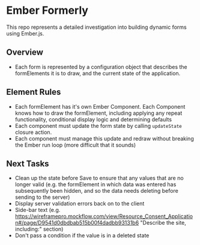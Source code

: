 # Ember Formerly

This repo represents a detailed investigation into building dynamic forms using Ember.js.

## Overview
* Each form is represented by a configuration object that describes the formElements it is to draw, and the current state
of the application.

## Element Rules
* Each formElement has it's own Ember Component.  Each Component knows how to draw the formElement, including applying any
repeat functionality, conditional display logic and determining defaults
* Each component must update the form state by calling `updateState` closure action.
* Each component must manage this update and redraw without breaking the Ember run loop (more difficult that it sounds)

## Next Tasks
* Clean up the state before Save to ensure that any values that are no longer valid (e.g. the formElement in which data was
entered has subsequently been hidden, and so the data needs deleting before sending to the server)
* Display server validation errors back on to the client
* Side-bar text (e.g. https://wireframepro.mockflow.com/view/Resource_Consent_Application#/page/D9541d0dbdbab515b00f4dadbb93131b6
"Describe the site, including:" section)
* Don't pass a condition if the value is in a deleted state


